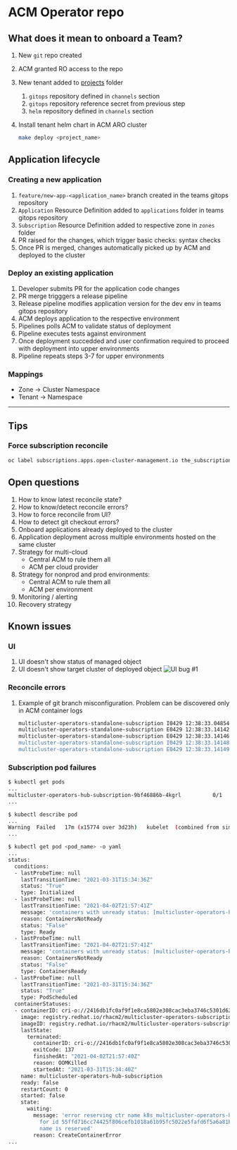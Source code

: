 # ACM Operator repo

## What does it mean to onboard a Team?

1. New `git` repo created
1. ACM granted RO access to the repo
1. New tenant added to [projects](/projects) folder
    1. `gitops` repository defined in `channels` section
    1. `gitops` repository reference secret from previous step
    1. `helm` repository defined in `channels` section
1. Install tenant helm chart in ACM ARO cluster

    ```bash
    make deploy <project_name>
    ```

## Application lifecycle

### Creating a new application

1. `feature/new-app-<application_name>` branch created in the teams gitops repository
1. `Application` Resource Definition added to `applications` folder in teams gitops repository
1. `Subscription` Resource Definition added to respective zone in `zones` folder
1. PR raised for the changes, which trigger basic checks: syntax checks
1. Once PR is  merged, changes automatically picked up by ACM and deployed to the cluster

### Deploy an existing application

1. Developer submits PR for the application code changes
1. PR merge trigggers a release pipeline
1. Release pipeline modifies application version for the dev env in teams gitops repository
1. ACM deploys application to the respective environment
1. Pipelines polls ACM to validate status of deployment
1. Pipeline executes tests against environment
1. Once deployment succedded and user confirmation required to proceed with deployment into upper environments
1. Pipeline repeats steps 3-7 for upper environments

### Mappings

* Zone -> Cluster Namespace
* Tenant -> Namespace

---

## Tips

### Force subscription reconcile

```bash
oc label subscriptions.apps.open-cluster-management.io the_subscription_name reconcile=true
```

## Open questions

1. How to know latest reconcile state?
1. How to know/detect reconcile errors?
1. How to force reconcile from UI?
1. How to detect git checkout errors?
1. Onboard applications already deployed to the cluster
1. Application deployment across multiple environments hosted on the same cluster
1. Strategy for multi-cloud
    * Central ACM to rule them all
    * ACM per cloud provider
1. Strategy for nonprod and prod environments:
    * Central ACM to rule them all
    * ACM per environment
1. Monitoring / alerting
1. Recovery strategy

## Known issues

### UI

1. UI doesn't show status of managed object
1. UI doesn't show target cluster of deployed object
![UI bug #1](img/ACM-ui-bug.png)

### Reconcile errors

1. Example of git branch misconfiguration. Problem can be discovered only in ACM container logs

    ```bash
    multicluster-operators-standalone-subscription I0429 12:38:33.048544       1 subscription_controller.go:291] Exit Reconciling subscription: fusion-operate/fusion-operate
    multicluster-operators-standalone-subscription E0429 12:38:33.141429       1 gitrepo.go:198] couldn't find remote ref "refs/heads/master"Failed to git clone: couldn't find remote ref "refs/heads/master"
    multicluster-operators-standalone-subscription E0429 12:38:33.141468       1 git_subscriber_item.go:195] couldn't find remote ref "refs/heads/master"Unable to clone the git repo https://github.com/finastra-engineering/gitops-operating-platform.git
    multicluster-operators-standalone-subscription I0429 12:38:33.141483       1 git_subscriber_item.go:198] exit doSubscription: fusion-operate/fusion-operate
    multicluster-operators-standalone-subscription E0429 12:38:33.141490       1 git_subscriber_item.go:149] couldn't find remote ref "refs/heads/master"Subscription error.
    ```

### Subscription pod failures

```bash
$ kubectl get pods
...
multicluster-operators-hub-subscription-9bf46886b-4kgrl          0/1     CreateContainerError   0          6d6h
...

$ kubectl describe pod
...
Warning  Failed   17m (x15774 over 3d23h)   kubelet  (combined from similar events): Error: error reserving ctr name k8s_multicluster-operators-hub-subscription_multicluster-operators-hub-subscription-9bf46886b-4kgrl_acm_6879d59a-9c35-481c-bad3-fa9dd262c693_1 for id a118fe4608910cb727795039e9f907292cddf8674668537a3c1d0db4c6c17a46: name is reserved
...

$ kubectl get pod <pod_name> -o yaml
...
status:
  conditions:
  - lastProbeTime: null
    lastTransitionTime: "2021-03-31T15:34:36Z"
    status: "True"
    type: Initialized
  - lastProbeTime: null
    lastTransitionTime: "2021-04-02T21:57:41Z"
    message: 'containers with unready status: [multicluster-operators-hub-subscription]'
    reason: ContainersNotReady
    status: "False"
    type: Ready
  - lastProbeTime: null
    lastTransitionTime: "2021-04-02T21:57:41Z"
    message: 'containers with unready status: [multicluster-operators-hub-subscription]'
    reason: ContainersNotReady
    status: "False"
    type: ContainersReady
  - lastProbeTime: null
    lastTransitionTime: "2021-03-31T15:34:36Z"
    status: "True"
    type: PodScheduled
  containerStatuses:
  - containerID: cri-o://2416db1fc0af9f1e8ca5802e308cac3eba3746c5301d62774a9a8fd889bbcc62
    image: registry.redhat.io/rhacm2/multicluster-operators-subscription-rhel8@sha256:4323ee9b7d1deaa666c93f891cafb48518bf543fa671cb58777572775f813c64
    imageID: registry.redhat.io/rhacm2/multicluster-operators-subscription-rhel8@sha256:4323ee9b7d1deaa666c93f891cafb48518bf543fa671cb58777572775f813c64
    lastState:
      terminated:
        containerID: cri-o://2416db1fc0af9f1e8ca5802e308cac3eba3746c5301d62774a9a8fd889bbcc62
        exitCode: 137
        finishedAt: "2021-04-02T21:57:40Z"
        reason: OOMKilled
        startedAt: "2021-03-31T15:34:40Z"
    name: multicluster-operators-hub-subscription
    ready: false
    restartCount: 0
    started: false
    state:
      waiting:
        message: 'error reserving ctr name k8s_multicluster-operators-hub-subscription_multicluster-operators-hub-subscription-9bf46886b-4kgrl_acm_6879d59a-9c35-481c-bad3-fa9dd262c693_1
          for id 55ffd716cc74425f806cefb1018a61b95fc5022e5fafd6f5a6a81bd6481f3d58:
          name is reserved'
        reason: CreateContainerError
...
```
